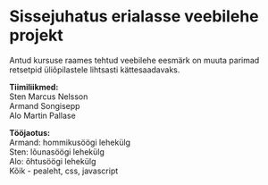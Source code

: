 # Sissejuhatus erialasse veebilehe projekt

Antud kursuse raames tehtud veebilehe eesmärk on muuta parimad retsetpid üliõpilastele lihtsasti kättesaadavaks.

<b>Tiimiliikmed:</b><br>
Sten Marcus Nelsson<br>
Armand Songisepp<br>
Alo Martin Pallase<br>

<b>Tööjaotus:</b><br>
Armand: hommikusöögi lehekülg<br>
Sten: lõunasöögi lehekülg<br>
Alo: õhtusöögi lehekülg<br>
Kõik - pealeht, css, javascript
